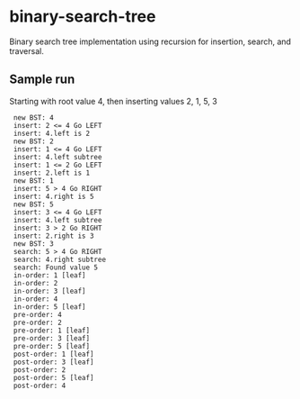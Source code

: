 # binary-search-tree
Binary search tree implementation using recursion for insertion, search, and traversal.

## Sample run
Starting with root value 4, then inserting values 2, 1, 5, 3

```
 new BST: 4
 insert: 2 <= 4 Go LEFT
 insert: 4.left is 2
 new BST: 2
 insert: 1 <= 4 Go LEFT
 insert: 4.left subtree
 insert: 1 <= 2 Go LEFT
 insert: 2.left is 1
 new BST: 1
 insert: 5 > 4 Go RIGHT
 insert: 4.right is 5
 new BST: 5
 insert: 3 <= 4 Go LEFT
 insert: 4.left subtree
 insert: 3 > 2 Go RIGHT
 insert: 2.right is 3
 new BST: 3
 search: 5 > 4 Go RIGHT
 search: 4.right subtree
 search: Found value 5
 in-order: 1 [leaf]
 in-order: 2
 in-order: 3 [leaf]
 in-order: 4
 in-order: 5 [leaf]
 pre-order: 4
 pre-order: 2
 pre-order: 1 [leaf]
 pre-order: 3 [leaf]
 pre-order: 5 [leaf]
 post-order: 1 [leaf]
 post-order: 3 [leaf]
 post-order: 2
 post-order: 5 [leaf]
 post-order: 4
```
